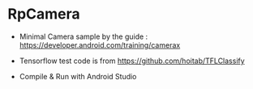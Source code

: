 RpCamera
==========

- Minimal Camera sample by the guide : https://developer.android.com/training/camerax

- Tensorflow test code is from https://github.com/hoitab/TFLClassify

- Compile & Run with Android Studio


